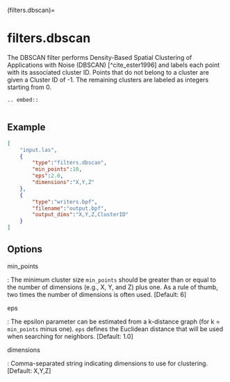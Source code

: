 (filters.dbscan)=

# filters.dbscan

The DBSCAN filter performs Density-Based Spatial Clustering of Applications
with Noise (DBSCAN) [^cite_ester1996] and labels each point with its associated
cluster ID. Points that do not belong to a cluster are given a Cluster ID of
-1. The remaining clusters are labeled as integers starting from 0.

```{eval-rst}
.. embed::
```

```{versionadded} 2.1
```

## Example

```json
[
    "input.las",
    {
        "type":"filters.dbscan",
        "min_points":10,
        "eps":2.0,
        "dimensions":"X,Y,Z"
    },
    {
        "type":"writers.bpf",
        "filename":"output.bpf",
        "output_dims":"X,Y,Z,ClusterID"
    }
]
```

## Options

min_points

: The minimum cluster size `min_points` should be greater than or equal to
  the number of dimensions (e.g., X, Y, and Z) plus one. As a rule of thumb,
  two times the number of dimensions is often used. \[Default: 6\]

eps

: The epsilon parameter can be estimated from a k-distance graph (for k =
  `min_points` minus one). `eps` defines the Euclidean distance that will
  be used when searching for neighbors. \[Default: 1.0\]

dimensions

: Comma-separated string indicating dimensions to use for clustering. \[Default: X,Y,Z\]

```{include} filter_opts.md
```
